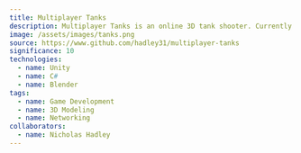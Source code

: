 ```yaml
---
title: Multiplayer Tanks
description: Multiplayer Tanks is an online 3D tank shooter. Currently you can only play soccer, but I plan to add more gamemodes in the future!
image: /assets/images/tanks.png
source: https://www.github.com/hadley31/multiplayer-tanks
significance: 10
technologies:
  - name: Unity
  - name: C#
  - name: Blender
tags:
  - name: Game Development
  - name: 3D Modeling
  - name: Networking
collaborators:
  - name: Nicholas Hadley
---
```

